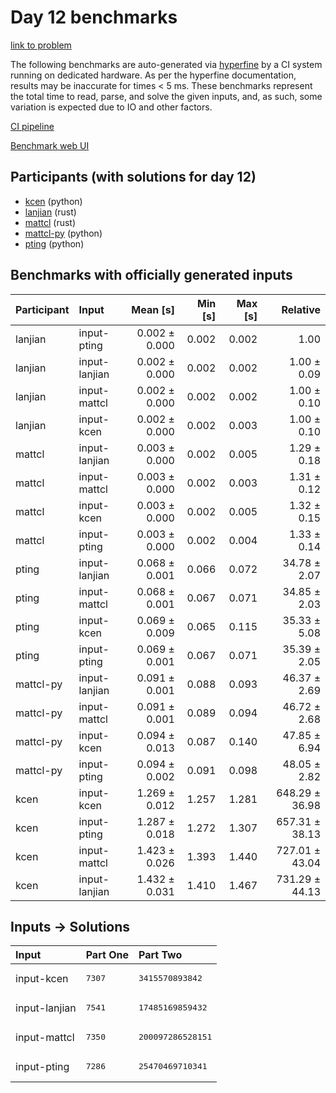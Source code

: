 # Day 12 benchmarks

[link to problem](https://adventofcode.com/2023/day/12)

The following benchmarks are auto-generated via
[hyperfine](https://github.com/sharkdp/hyperfine) by a CI system running on
dedicated hardware. As per the hyperfine documentation, results may be
inaccurate for times < 5 ms. These benchmarks represent the total time to read,
parse, and solve the given inputs, and, as such, some variation is expected due
to IO and other factors.

[CI pipeline](http://ci.papercode.net:8080/teams/main/pipelines/aoc2023)

[Benchmark web UI](https://aoc.ancalagon.black)


## Participants (with solutions for day 12)

- [kcen](https://github.com/kcen/aoc2023) (python)
- [lanjian](https://github.com/lanjian/aoc-2023) (rust)
- [mattcl](https://github.com/mattcl/aoc2023) (rust)
- [mattcl-py](https://github.com/mattcl/aoc2023-py) (python)
- [pting](https://github.com/pting/aoc2023) (python)


## Benchmarks with officially generated inputs

| Participant | Input | Mean [s] | Min [s] | Max [s] | Relative |
|:---|:---|---:|---:|---:|---:|
| lanjian | input-pting | 0.002 ± 0.000 | 0.002 | 0.002 | 1.00 |
| lanjian | input-lanjian | 0.002 ± 0.000 | 0.002 | 0.002 | 1.00 ± 0.09 |
| lanjian | input-mattcl | 0.002 ± 0.000 | 0.002 | 0.002 | 1.00 ± 0.10 |
| lanjian | input-kcen | 0.002 ± 0.000 | 0.002 | 0.003 | 1.00 ± 0.10 |
| mattcl | input-lanjian | 0.003 ± 0.000 | 0.002 | 0.005 | 1.29 ± 0.18 |
| mattcl | input-mattcl | 0.003 ± 0.000 | 0.002 | 0.003 | 1.31 ± 0.12 |
| mattcl | input-kcen | 0.003 ± 0.000 | 0.002 | 0.005 | 1.32 ± 0.15 |
| mattcl | input-pting | 0.003 ± 0.000 | 0.002 | 0.004 | 1.33 ± 0.14 |
| pting | input-lanjian | 0.068 ± 0.001 | 0.066 | 0.072 | 34.78 ± 2.07 |
| pting | input-mattcl | 0.068 ± 0.001 | 0.067 | 0.071 | 34.85 ± 2.03 |
| pting | input-kcen | 0.069 ± 0.009 | 0.065 | 0.115 | 35.33 ± 5.08 |
| pting | input-pting | 0.069 ± 0.001 | 0.067 | 0.071 | 35.39 ± 2.05 |
| mattcl-py | input-lanjian | 0.091 ± 0.001 | 0.088 | 0.093 | 46.37 ± 2.69 |
| mattcl-py | input-mattcl | 0.091 ± 0.001 | 0.089 | 0.094 | 46.72 ± 2.68 |
| mattcl-py | input-kcen | 0.094 ± 0.013 | 0.087 | 0.140 | 47.85 ± 6.94 |
| mattcl-py | input-pting | 0.094 ± 0.002 | 0.091 | 0.098 | 48.05 ± 2.82 |
| kcen | input-kcen | 1.269 ± 0.012 | 1.257 | 1.281 | 648.29 ± 36.98 |
| kcen | input-pting | 1.287 ± 0.018 | 1.272 | 1.307 | 657.31 ± 38.13 |
| kcen | input-mattcl | 1.423 ± 0.026 | 1.393 | 1.440 | 727.01 ± 43.04 |
| kcen | input-lanjian | 1.432 ± 0.031 | 1.410 | 1.467 | 731.29 ± 44.13 |


## Inputs -> Solutions

| Input | Part One | Part Two |
|:---|:---|:---|
|input-kcen|<pre>7307</pre>|<pre>3415570893842</pre>|
|input-lanjian|<pre>7541</pre>|<pre>17485169859432</pre>|
|input-mattcl|<pre>7350</pre>|<pre>200097286528151</pre>|
|input-pting|<pre>7286</pre>|<pre>25470469710341</pre>|